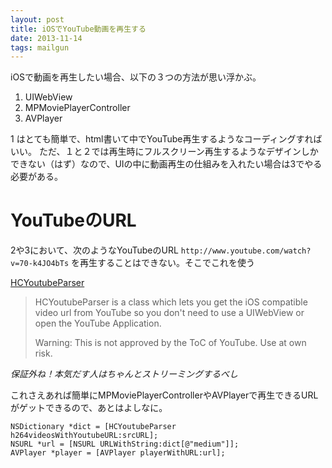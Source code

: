 ```yaml
---
layout: post
title: iOSでYouTube動画を再生する
date: 2013-11-14
tags: mailgun
---
```


iOSで動画を再生したい場合、以下の３つの方法が思い浮かぶ。

1. UIWebView
2. MPMoviePlayerController
3. AVPlayer

1 はとても簡単で、html書いて中でYouTube再生するようなコーディングすればいい。
ただ、１と２では再生時にフルスクリーン再生するようなデザインしかできない（はず）なので、UIの中に動画再生の仕組みを入れたい場合は3でやる必要がある。

# YouTubeのURL
2や3において、次のようなYouTubeのURL `http://www.youtube.com/watch?v=70-k4JO4bTs` を再生することはできない。そこでこれを使う

[HCYoutubeParser](https://github.com/hellozimi/HCYoutubeParser)

>HCYoutubeParser is a class which lets you get the iOS compatible video url from YouTube so you don't need to use a UIWebView or open the YouTube Application.
>
>Warning: This is not approved by the ToC of YouTube. Use at own risk.

*保証外ね！本気だす人はちゃんとストリーミングするべし*

これさえあれば簡単にMPMoviePlayerControllerやAVPlayerで再生できるURLがゲットできるので、あとはよしなに。


```
NSDictionary *dict = [HCYoutubeParser h264videosWithYoutubeURL:srcURL];
NSURL *url = [NSURL URLWithString:dict[@"medium"]];
AVPlayer *player = [AVPlayer playerWithURL:url];
```



